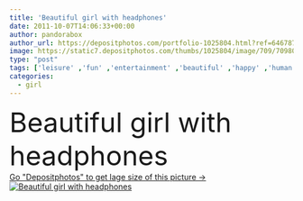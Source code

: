 ```yaml
---
title: 'Beautiful girl with headphones'
date: 2011-10-07T14:06:33+00:00
author: pandorabox
author_url: https://depositphotos.com/portfolio-1025804.html?ref=64678756
image: https://static7.depositphotos.com/thumbs/1025804/image/709/7098013/api_thumb_450.jpg?forcejpeg=true
type: "post"
tags: ['leisure' ,'fun' ,'entertainment' ,'beautiful' ,'happy' ,'human' ,'party' ,'girl' ,'female' ,'young' ,'people' ,'beauty' ,'model' ,'sensuality' ,'head' ,'face' ,'black' ,'wire' ,'nice' ,'fashion' ,'expression' ,'pretty' ,'rest' ,'relax' ,'glamour' ,'emotions' ,'woman' ,'sound' ,'with' ,'audio' ,'music' ,'headphones' ,'dj' ,'stereo' ,'lady' ,'sexy' ,'vogue' ,'listen' ,'enjoy' ,'sensual' ,'positivity' ,'passion' ,'mp3' ,'earphones' ,'earphone' ,'con' ,'fiesta' ,'chica' ,'Partygirl' ,'cascos' ]
categories: 
  - girl
---
```

<div aling="center">
            <font size="60"> Beautiful girl with headphones</font>   
</div>
<div>
    <a href='https://depositphotos.com/7098013/stock-photo-beautiful-girl-with-headphones.html?ref=64678756' target=_blank > Go "Depositphotos" to get lage size of this picture ->
        <img href='https://depositphotos.com/7098013/stock-photo-beautiful-girl-with-headphones.html?ref=64678756' src='https://static7.depositphotos.com/1025804/709/i/950/depositphotos_7098013-stock-photo-beautiful-girl-with-headphones.jpg?forcejpeg=true' alt='Beautiful girl with headphones' >
    </a>
</div>
